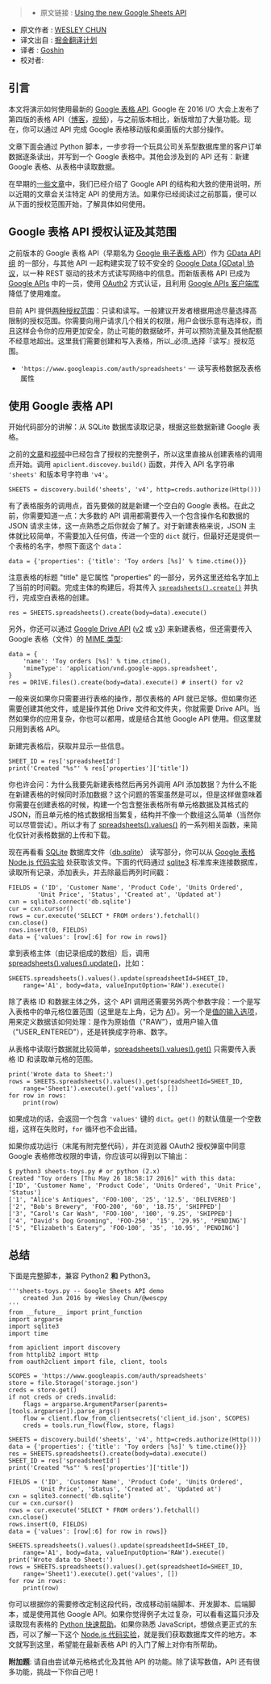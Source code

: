 >* 原文链接 : [Using the new Google Sheets API](http://wescpy.blogspot.hk/2016/06/using-new-google-sheets-api.html)
* 原文作者 : [WESLEY CHUN](http://google.com/+WesleyChun)
* 译文出自 : [掘金翻译计划](https://github.com/xitu/gold-miner)
* 译者 : [Goshin](https://github.com/Goshin)
* 校对者:



## 引言

本文将演示如何使用最新的 [Google 表格 API](http://developers.google.com/sheets). Google 在 2016 I/O 大会上发布了第四版的表格 API（[博客](http://googleappsdeveloper.blogspot.com/2016/06/auto-generating-google-forms.html)，[视频](http://youtu.be/Gk-xpjgUwx4)），与之前版本相比，新版增加了大量功能。现在，你可以通过 API 完成 Google 表格移动版和桌面版的大部分操作。

文章下面会通过 Python 脚本，一步步将一个玩具公司关系型数据库里的客户订单数据逐条读出，并写到一个 Google 表格中。其他会涉及到的 API 还有：新建 Google 表格、从表格中读取数据。

在早期的[一些文章](http://goo.gl/57Gufk)中，我们已经介绍了 Google API 的结构和大致的使用说明，所以近期的文章会关注特定 API 的使用方法。如果你已经阅读过之前那篇，便可以从下面的授权范围开始，了解具体如何使用。

## Google 表格 API 授权认证及其范围

之前版本的 Google 表格 API（早期名为 [Google 电子表格 API](http://developers.google.com/google-apps/spreadsheets)）作为 [GData API 组](http://developers.google.com/gdata/docs/directory) 的一部分，与其他 API 一起构建实现了较不安全的 [Google Data (GData) 协议](http://developers.google.com/gdata)，以一种 REST 驱动的技术方式读写网络中的信息。而新版表格 API 已成为 [Google APIs](http://developers.google.com/api-client-library/python/apis) 中的一员，使用 [OAuth2](http://oauth.net/) 方式认证，且利用 [Google APIs 客户端库](http://developers.google.com/discovery/libraries) 降低了使用难度。

目前 API 提供[两种授权范围](https://developers.google.com/sheets/guides/authorizing#OAuth2Authorizing)：只读和读写。一般建议开发者根据用途尽量选择高限制的授权范围。你需要向用户请求几个相关的权限，用户会很乐意有选择权，而且这样会令你的应用更加安全，防止可能的数据破坏，并可以预防流量及其他配额不经意地超出。这里我们需要创建和写入表格，所以_必须_选择『读写』授权范围。

*   `'https://www.googleapis.com/auth/spreadsheets'` — 读写表格数据及表格属性

## 使用 Google 表格 API

开始代码部分的讲解：从 SQLite 数据库读取记录，根据这些数据新建 Google 表格。

之前的[文章](http://goo.gl/cdm3kZ)和[视频](http://goo.gl/KMfbeK)中已经包含了授权的完整例子，所以这里直接从创建表格的调用点开始。调用 `apiclient.discovey.build()` 函数，并传入 API 名字符串 `'sheets'` 和版本号字符串 `'v4'`。

`SHEETS = discovery.build('sheets', 'v4', http=creds.authorize(Http()))`  

有了表格服务的调用点，首先要做的就是新建一个空白的 Google 表格。在此之前，你需要知道一点：大多数的 API 调用都需要传入一个包含操作名和数据的 JSON 请求主体，这一点熟悉之后你就会了解了。对于新建表格来说，JSON 主体就比较简单，不需要加入任何值，传进一个空的 `dict` 就行，但最好还是提供一个表格的名字，参照下面这个 `data`：

`data = {'properties': {'title': 'Toy orders [%s]' % time.ctime()}}`  

注意表格的标题 "title" 是它属性 "properties" 的一部分，另外这里还给名字加上了当前的时间戳。完成主体的构建后，将其传入 [`spreadsheets().create()`](http://developers.google.com/sheets/reference/rest/v4/spreadsheets/create) 并执行，完成空白表格的创建。

`res = SHEETS.spreadsheets().create(body=data).execute()`  

另外，你还可以通过  [Google Drive API](http://developers.google.com/drive) ([v2](http://wescpy.blogspot.com/2015/12/google-drive-uploading-downloading.html) 或 [v3](http://wescpy.blogspot.com/2015/12/migrating-to-new-google-drive-api-v3.html)) 来新建表格，但还需要传入 Google 表格（文件）的 [MIME 类型](http://developers.google.com/drive/v3/web/mime-types):

    data = {
        'name': 'Toy orders [%s]' % time.ctime(),
        'mimeType': 'application/vnd.google-apps.spreadsheet',
    }
    res = DRIVE.files().create(body=data).execute() # insert() for v2

一般来说如果你只需要进行表格的操作，那仅表格的 API 就已足够。但如果你还需要创建其他文件，或是操作其他 Drive 文件和文件夹，你就需要 Drive API。当然如果你的应用复杂，你也可以都用，或是结合其他 Google API 使用。但这里就只用到表格 API。

新建完表格后，获取并显示一些信息。

    SHEET_ID = res['spreadsheetId']
    print('Created "%s"' % res['properties']['title'])

你也许会问：为什么我要先新建表格然后再另外调用 API 添加数据？为什么不能在新建表格的时候同时添加数据？这个问题的答案虽然是可以，但是这样做意味着你需要在创建表格的时候，构建一个包含整张表格所有单元格数据及其格式的 JSON，而且单元格的格式数据相当繁复，结构并不像一个数组这么简单（当然你可以尽管尝试）。所以才有了 [spreadsheets().values()](http://developers.google.com/sheets/reference/rest/v4/spreadsheets.values) 的一系列相关函数，来简化仅针对表格数据的上传和下载。

现在再看看 [SQLite](http://sqlite.org) 数据库文件（[db.sqlite](https://github.com/googlecodelabs/sheets-api/blob/master/start/db.sqlite)） 读写部分，你可以从 [Google 表格 Node.js 代码实验](http://g.co/codelabs/sheets) 处获取该文件。下面的代码通过 [sqlite3](http://docs.python.org/library/sqlite3) 标准库来连接数据库，读取所有记录，添加表头，并去除最后两列时间戳：

    FIELDS = ('ID', 'Customer Name', 'Product Code', 'Units Ordered',
            'Unit Price', 'Status', 'Created at', 'Updated at')
    cxn = sqlite3.connect('db.sqlite')
    cur = cxn.cursor()
    rows = cur.execute('SELECT * FROM orders').fetchall()
    cxn.close()
    rows.insert(0, FIELDS)
    data = {'values': [row[:6] for row in rows]}

拿到表格主体（由记录组成的数组）后，调用 [spreadsheets().values().update()](http://developers.google.com/sheets/reference/rest/v4/spreadsheets.values/update)，比如：

    SHEETS.spreadsheets().values().update(spreadsheetId=SHEET_ID,
        range='A1', body=data, valueInputOption='RAW').execute()

除了表格 ID 和数据主体之外，这个 API 调用还需要另外两个参数字段：一个是写入表格中的单元格位置范围（这里是左上角，记为 [A1](https://developers.google.com/sheets/guides/concepts#a1_notation)）。另一个是[值的输入选项](https://developers.google.com/sheets/reference/rest/v4/ValueInputOption)，用来定义数据该如何处理：是作为原始值（"RAW"），或用户输入值（"USER_ENTERED"），还是转换成字符串、数字。

从表格中读取行数据就比较简单，[spreadsheets().values().get()](http://developers.google.com/sheets/reference/rest/v4/spreadsheets.values/get) 只需要传入表格 ID 和读取单元格的范围。

    print('Wrote data to Sheet:')
    rows = SHEETS.spreadsheets().values().get(spreadsheetId=SHEET_ID,
        range='Sheet1').execute().get('values', [])
    for row in rows:
        print(row)

如果成功的话，会返回一个包含 `'values'` 键的 `dict`。`get()` 的默认值是一个空数组，这样在失败时，`for` 循环也不会出错。

如果你成功运行（末尾有附完整代码），并在浏览器 OAuth2 授权弹窗中同意 Google 表格修改权限的申请，你应该可以得到以下输出：

    $ python3 sheets-toys.py # or python (2.x)
    Created "Toy orders [Thu May 26 18:58:17 2016]" with this data:
    ['ID', 'Customer Name', 'Product Code', 'Units Ordered', 'Unit Price', 'Status']
    ['1', "Alice's Antiques", 'FOO-100', '25', '12.5', 'DELIVERED']
    ['2', "Bob's Brewery", 'FOO-200', '60', '18.75', 'SHIPPED']
    ['3', "Carol's Car Wash", 'FOO-100', '100', '9.25', 'SHIPPED']
    ['4', "David's Dog Grooming", 'FOO-250', '15', '29.95', 'PENDING']
    ['5', "Elizabeth's Eatery", 'FOO-100', '35', '10.95', 'PENDING']

## 总结

下面是完整脚本，兼容 Python2 **和** Python3。

    '''sheets-toys.py -- Google Sheets API demo
        created Jun 2016 by +Wesley Chun/@wescpy
    '''
    from __future__ import print_function
    import argparse
    import sqlite3
    import time

    from apiclient import discovery
    from httplib2 import Http
    from oauth2client import file, client, tools

    SCOPES = 'https://www.googleapis.com/auth/spreadsheets'
    store = file.Storage('storage.json')
    creds = store.get()
    if not creds or creds.invalid:
        flags = argparse.ArgumentParser(parents=[tools.argparser]).parse_args()
        flow = client.flow_from_clientsecrets('client_id.json', SCOPES)
        creds = tools.run_flow(flow, store, flags)

    SHEETS = discovery.build('sheets', 'v4', http=creds.authorize(Http()))
    data = {'properties': {'title': 'Toy orders [%s]' % time.ctime()}}
    res = SHEETS.spreadsheets().create(body=data).execute()
    SHEET_ID = res['spreadsheetId']
    print('Created "%s"' % res['properties']['title'])

    FIELDS = ('ID', 'Customer Name', 'Product Code', 'Units Ordered',
            'Unit Price', 'Status', 'Created at', 'Updated at')
    cxn = sqlite3.connect('db.sqlite')
    cur = cxn.cursor()
    rows = cur.execute('SELECT * FROM orders').fetchall()
    cxn.close()
    rows.insert(0, FIELDS)
    data = {'values': [row[:6] for row in rows]}

    SHEETS.spreadsheets().values().update(spreadsheetId=SHEET_ID,
        range='A1', body=data, valueInputOption='RAW').execute()
    print('Wrote data to Sheet:')
    rows = SHEETS.spreadsheets().values().get(spreadsheetId=SHEET_ID,
        range='Sheet1').execute().get('values', [])
    for row in rows:
        print(row)

你可以根据你的需要修改定制这段代码，改成移动前端脚本、开发脚本、后端脚本，或是使用其他 Google API。如果你觉得例子太过复杂，可以看看这篇只涉及读取现有表格的 [Python 快速帮助](http://developers.google.com/sheets/quickstart/python)。如果你熟悉 JavaScript，想做点更正式的东西，可以了解一下这个 [Node.js 代码实验](http://g.co/codelabs/sheets)，就是我们获取数据库文件的地方。本文就写到这里，希望能在最新表格 API 的入门了解上对你有所帮助。

**附加题**: 请自由尝试单元格格式化及其他 API 的功能。除了读写数值，API 还有很多功能，挑战一下你自己吧！

